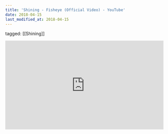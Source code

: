 ```yaml
---
title: 'Shining - Fisheye (Official Video) - YouTube'
date: 2018-04-15
last_modified_at: 2018-04-15
---
```

tagged: [[Shining]]
<iframe allow="accelerometer; autoplay; clipboard-write; encrypted-media; gyroscope; picture-in-picture" allowfullscreen="" frameborder="0" height="281" id="youtube_iframe" src="https://www.youtube.com/embed/bcByOcm2YUo?feature=oembed&amp;enablejsapi=1&amp;origin=https://safe.txmblr.com&amp;wmode=opaque" width="500"></iframe>